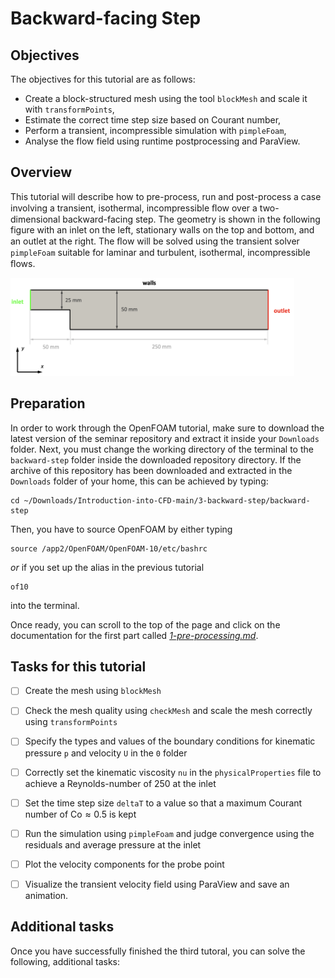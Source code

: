# Backward-facing Step

## Objectives

The objectives for this tutorial are as follows:
  * Create a block-structured mesh using the tool `blockMesh` and scale it with `transformPoints`,
  * Estimate the correct time step size based on Courant number,
  * Perform a transient, incompressible simulation with `pimpleFoam`,
  * Analyse the flow field using runtime postprocessing and ParaView.


## Overview

This tutorial will describe how to pre-process, run and post-process a case involving a transient, isothermal, incompressible ﬂow over a two-dimensional backward-facing step. The geometry is shown in the following figure with an inlet on the left, stationary walls on the top and bottom, and an outlet at the right. The ﬂow will be solved using the transient solver `pimpleFoam` suitable for laminar and turbulent, isothermal, incompressible ﬂows.

<img src="./figures/backward-step-geometry.png" width="90%">


## Preparation

In order to work through the OpenFOAM tutorial, make sure to download the latest version of the seminar repository and extract it inside your `Downloads` folder. Next, you must change the working directory of the terminal to the `backward-step` folder inside the downloaded repository directory. If the archive of this repository has been downloaded and extracted in the `Downloads` folder of your home, this can be achieved by typing:

```
cd ~/Downloads/Introduction-into-CFD-main/3-backward-step/backward-step
```

Then, you have to source OpenFOAM by either typing

```
source /app2/OpenFOAM/OpenFOAM-10/etc/bashrc
```

*or* if you set up the alias in the previous tutorial

```
of10
```

into the terminal.

Once ready, you can scroll to the top of the page and click on the documentation for the first part called [*1-pre-processing.md*](./1-pre-processing.md).

## Tasks for this tutorial

 - [ ] Create the mesh using `blockMesh`
 - [ ] Check the mesh quality using `checkMesh` and scale the mesh correctly using `transformPoints` 
 - [ ] Specify the types and values of the boundary conditions for kinematic pressure `p` and velocity `U` in the `0` folder
 - [ ] Correctly set the kinematic viscosity `nu` in the `physicalProperties` file to achieve a Reynolds-number of 250 at the inlet
 - [ ] Set the time step size `deltaT` to a value so that a maximum Courant number of $\text{Co} \approx 0.5$ is kept
 - [ ] Run the simulation using `pimpleFoam` and judge convergence using the residuals and average pressure at the inlet
 - [ ] Plot the velocity components for the probe point
 - [ ] Visualize the transient velocity field using ParaView and save an animation.


## Additional tasks

Once you have successfully finished the third tutoral, you can solve the following, additional tasks: